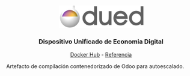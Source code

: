 <br>
<div align="center">
  <a href="https://github.com/dued/dued">
    <img src="https://raw.githubusercontent.com/dued/co-data/master/static/dued_logo.svg" alt="Dued Logo" height="60">
  </a>

<h3 align="center">Dispositivo Unificado de Economia Digital</h3>

  <p align="center">
    <a href="https://hub.docker.com/r/dued" target="_blank">Docker Hub</a> - 
    <a href="Apple Notes">Referencia</a>  </p>

</div>

Artefacto de compilación contenedorizado de Odoo para autoescalado.